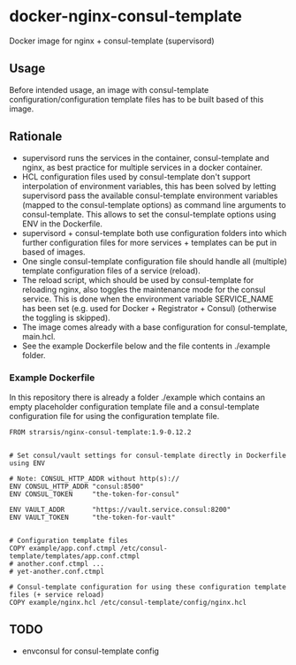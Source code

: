 # docker-nginx-consul-template
Docker image for nginx + consul-template (supervisord)


Usage
-----
Before intended usage, an image with consul-template configuration/configuration template files has to be built based of this image.


Rationale
---------
- supervisord runs the services in the container, consul-template and nginx, as best practice for multiple services in a docker container.
- HCL configuration files used by consul-template don't support interpolation of environment variables, 
  this has been solved by letting supervisord pass the available consul-template environment variables 
  (mapped to the consul-template options) as command line arguments to consul-template.
  This allows to set the consul-template options using ENV in the Dockerfile.
- supervisord + consul-template both use configuration folders into which further configuration files for more services + templates can be put in based of images.
- One single consul-template configuration file should handle all (multiple) template configuration files of a service (reload).
- The reload script, which should be used by consul-template for reloading nginx, also toggles the maintenance mode for the consul service. This is done when the environment variable SERVICE_NAME has been set (e.g. used for Docker + Registrator + Consul) (otherwise the toggling is skipped).
- The image comes already with a base configuration for consul-template, main.hcl.
- See the example Dockerfile below and the file contents in ./example folder.


### Example Dockerfile
In this repository there is already a folder ./example which contains 
an empty placeholder configuration template file 
and a consul-template configuration file for using the configuration template file.

````
FROM strarsis/nginx-consul-template:1.9-0.12.2


# Set consul/vault settings for consul-template directly in Dockerfile using ENV

# Note: CONSUL_HTTP_ADDR without http(s)://
ENV CONSUL_HTTP_ADDR "consul:8500"
ENV CONSUL_TOKEN     "the-token-for-consul"

ENV VAULT_ADDR       "https://vault.service.consul:8200"
ENV VAULT_TOKEN      "the-token-for-vault"


# Configuration template files
COPY example/app.conf.ctmpl /etc/consul-template/templates/app.conf.ctmpl
# another.conf.ctmpl ...
# yet-another.conf.ctmpl

# Consul-template configuration for using these configuration template files (+ service reload)
COPY example/nginx.hcl /etc/consul-template/config/nginx.hcl

````

TODO
----
- envconsul for consul-template config
